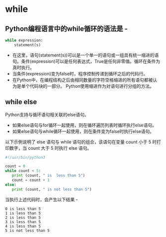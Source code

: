 
# while


## Python编程语言中的while循环的语法是 -
```py
while expression:
    statement(s)
```    
* 在这里，语句(statement(s))可以是一个单一的语句或一组具有统一缩进的语句。条件(expression)可以是任何表达式，True是任何非零值。循环在条件为真时执行。
* 当条件(expression)变为false时，程序控制传递到循环之后的代码行。
* 在Python中，在编程结构之后由相同数量的字符空格缩进的所有语句都被认为是单个代码块的一部分。 Python使用缩进作为对语句进行分组的方法。

## while else

Python支持与循环语句相关联的else语句。
* 如果else语句与for循环一起使用，则在循环遍历列表时循环执行else语句。
* 如果else语句与while循环一起使用，则在条件变为false时执行else语句。

以下示例说明了 else 语句与 while 语句的组合，该语句在变量 count 小于 5 时打印数字，当 count 大于 5 时执行 else 语句。
```py
#!/usr/bin/python3

count = 0
while count < 5:
   print (count, " is  less than 5")
   count = count + 1
else:
   print (count, " is not less than 5")
```
当执行上述代码时，会产生以下结果 -
```
0 is less than 5
1 is less than 5
2 is less than 5
3 is less than 5
4 is less than 5
5 is not less than 5
```
